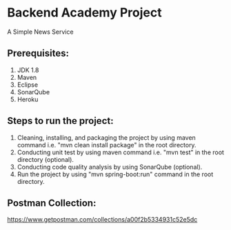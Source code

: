 # Backend Academy Project
A Simple News Service 

## Prerequisites:
1. JDK 1.8
2. Maven
3. Eclipse
4. SonarQube
5. Heroku

## Steps to run the project:
1. Cleaning, installing, and packaging the project by using maven command i.e. "mvn clean install package" in the root directory.
2. Conducting unit test by using maven command i.e. "mvn test" in the root directory (optional).
3. Conducting code quality analysis by using SonarQube (optional).
4. Run the project by using "mvn spring-boot:run" command in the root directory.

## Postman Collection:
https://www.getpostman.com/collections/a00f2b5334931c52e5dc